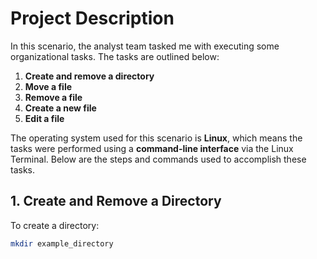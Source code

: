 # Project Description

In this scenario, the analyst team tasked me with executing some organizational tasks. The tasks are outlined below:

1. **Create and remove a directory**
2. **Move a file**
3. **Remove a file**
4. **Create a new file**
5. **Edit a file**

The operating system used for this scenario is **Linux**, which means the tasks were performed using a **command-line interface** via the Linux Terminal. Below are the steps and commands used to accomplish these tasks.

## 1. Create and Remove a Directory
To create a directory:
```bash
mkdir example_directory
```
